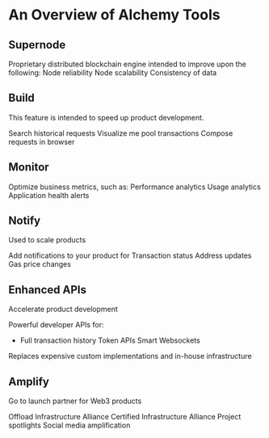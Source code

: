 # An Overview of Alchemy Tools

## Supernode

Proprietary distributed blockchain engine intended to improve upon the following:
Node reliability 
Node scalability 
Consistency of data


## Build

This feature is intended to speed up product development. 

Search historical requests
Visualize me pool transactions 
Compose requests in browser 


## Monitor 

Optimize business metrics, such as:
Performance analytics 
Usage analytics 
Application health alerts 


## Notify

Used to scale products 

Add notifications to your product for 
Transaction status
Address updates 
Gas price changes


## Enhanced APIs

Accelerate product development 

Powerful developer APIs for:
* Full transaction history
Token APIs
Smart Websockets

Replaces expensive custom implementations and in-house infrastructure 



## Amplify 

Go to launch partner for Web3 products 

Offload Infrastructure Alliance 
Certified Infrastructure Alliance 
Project spotlights 
Social media amplification 
